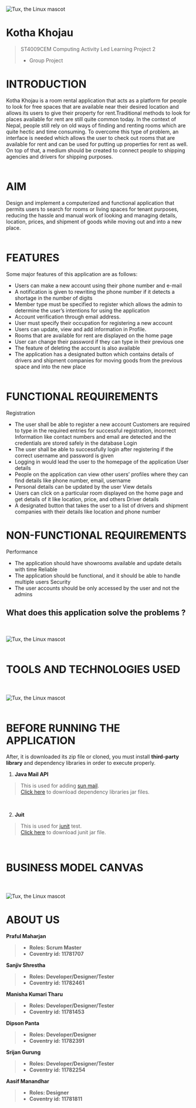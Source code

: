 ![Tux, the Linux mascot](https://github.com/sanjiv576/Kotha_Khojau/blob/master/src/forReadmeFile/introduction.png)
# Kotha Khojau
> ST4009CEM Computing Activity Led Learning Project 2
> - Group Project


# INTRODUCTION 
Kotha Khojau is a room rental application that acts as a platform for people to look for free spaces 
that are available near their desired location and allows its users to give their property for rent.Traditional methods to look for places available for rent are still quite common today. In the context of Nepal, people still rely on old ways of finding and renting rooms which are quite hectic and time consuming. To overcome this type of problem, an interface is needed which allows the user 
to check out rooms that are available for rent and can be used for putting up properties for rent as 
well. On top of that, a medium should be created to connect people to shipping agencies and drivers 
for shipping purposes. <br><br>

# AIM
Design and implement a computerized and functional application that permits users to search for rooms or living spaces for tenant purposes, reducing the hassle and manual work of looking and managing details, location, prices, and shipment of goods while moving out and into a new place.
<br><br>

# FEATURES
Some major features of this application are as follows:
- Users can make a new account using their phone number and e-mail
- A notification is given to rewriting the phone number if it detects a shortage in the number of 
  digits
- Member type must be specified to register which allows the admin to determine the user’s 
  intentions for using the application
- Account verification through email address.
- User must specify their occupation for registering a new account
- Users can update, view and add information in Profile.
- Rooms that are available for rent are displayed on the home page
- User can change their password if they can type in their previous one
- The feature of deleting the account is also available
- The application has a designated button which contains details of drivers and shipment 
  companies for moving goods from the previous space and into the new place
<br><br>

# FUNCTIONAL REQUIREMENTS
Registration
- The user shall be able to register a new account
Customers are required to type in the required entries for successful registration, incorrect 
Information like contact numbers and email are detected and the credentials are stored safely 
in the database
Login
- The user shall be able to successfully login after registering if the correct username 
and password is given
- Logging in would lead the user to the homepage of the application
User details
- People on the application can view other users’ profiles where they can find details 
like phone number, email, username
- Personal details can be updated by the user
View details
- Users can click on a particular room displayed on the home page and get details of it 
like location, price, and others
Driver details
- A designated button that takes the user to a list of drivers and shipment companies 
with their details like location and phone number

# NON-FUNCTIONAL REQUIREMENTS
Performance 
- The application should have showrooms available and update details with time
Reliable
- The application should be functional, and it should be able to handle multiple users
Security
- The user accounts should be only accessed by the user and not the admins











## What does this application solve the problems ?
<br><br>
![Tux, the Linux mascot](https://github.com/sanjiv576/Kotha_Khojau/blob/master/src/forReadmeFile/problemAndSolution.png)
<br><br>

# TOOLS AND TECHNOLOGIES USED 
<br><br>
![Tux, the Linux mascot](https://github.com/sanjiv576/Kotha_Khojau/blob/master/src/forReadmeFile/techTools.png)
<br><br>

# BEFORE RUNNING THE APPLICATION
After, it is downloaded its zip file  or cloned, you must install **third-party library** and dependency libraries in order to execute properly.

1. **Java Mail API**
> This is used for adding [sun mail](https://mvnrepository.com/artifact/com.sun.mail/javax.mail).<br>
> [Click here](http://www.java2s.com/Code/Jar/m/Downloadmailjar.htm) to download  dependency libraries jar files.

<br>

2. **Juit**
> This is used for [junit](https://jar-download.com/artifacts/junit/junit/4.12/source-code) test. <br>
> [Click here](https://jar-download.com/artifacts/junit/junit/4.12/source-code) to download  junit jar file. 
<br>

# BUSINESS MODEL CANVAS
<br><br>
![Tux, the Linux mascot](https://github.com/sanjiv576/Kotha_Khojau/blob/master/src/forReadmeFile/businessModel.png)
<br>

# ABOUT US

**Praful Maharjan** <br>
> - **Roles: Scrum Master**
>- **Coventry id: 11781707** <br>

**Sanjiv Shrestha** <br>
> - **Roles: Developer/Designer/Tester**
>- **Coventry id: 11782461** <br>

**Manisha Kumari Tharu** <br>
> - **Roles: Developer/Designer/Tester**
>- **Coventry id: 11781453** <br>

**Dipson Panta** <br>
> - **Roles: Developer/Designer**
>- **Coventry id: 11782391** <br>

**Srijan Gurung** <br>
> - **Roles: Developer/Designer/Tester**
>- **Coventry id: 11782254** <br>

**Aasif Manandhar** <br>
> - **Roles: Designer**
>- **Coventry id: 11781811** <br>


